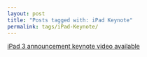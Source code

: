```yaml
---
layout: post
title: "Posts tagged with: iPad Keynote"
permalink: tags/iPad-Keynote/
---
```

[iPad 3 announcement keynote video available](/2012/03/ipad-3-announcement-video-available)
